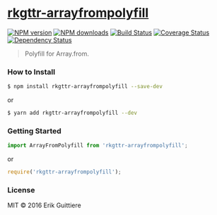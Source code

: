 # [rkgttr-arrayfrompolyfill](https://github.com/rkgttr/rkgttr-arrayfrompolyfill)

[![NPM version](http://img.shields.io/npm/v/rkgttr-arrayfrompolyfill.svg?style=flat-square)](https://www.npmjs.com/package/rkgttr-arrayfrompolyfill)
[![NPM downloads](http://img.shields.io/npm/dm/rkgttr-arrayfrompolyfill.svg?style=flat-square)](https://www.npmjs.com/package/rkgttr-arrayfrompolyfill)
[![Build Status](http://img.shields.io/travis/rkgttr/rkgttr-arrayfrompolyfill/master.svg?style=flat-square)](https://travis-ci.org/rkgttr/rkgttr-arrayfrompolyfill)
[![Coverage Status](https://img.shields.io/coveralls/rkgttr/rkgttr-arrayfrompolyfill.svg?style=flat-square)](https://coveralls.io/rkgttr/rkgttr-arrayfrompolyfill)
[![Dependency Status](http://img.shields.io/david/rkgttr/rkgttr-arrayfrompolyfill.svg?style=flat-square)](https://david-dm.org/rkgttr/rkgttr-arrayfrompolyfill)

> Polyfill for Array.from.

### How to Install

```sh
$ npm install rkgttr-arrayfrompolyfill --save-dev
```
or

```sh
$ yarn add rkgttr-arrayfrompolyfill --dev
```

### Getting Started

```js
import ArrayFromPolyfill from 'rkgttr-arrayfrompolyfill';
```

or

```js
require('rkgttr-arrayfrompolyfill');
```


### License

MIT © 2016 Erik Guittiere
